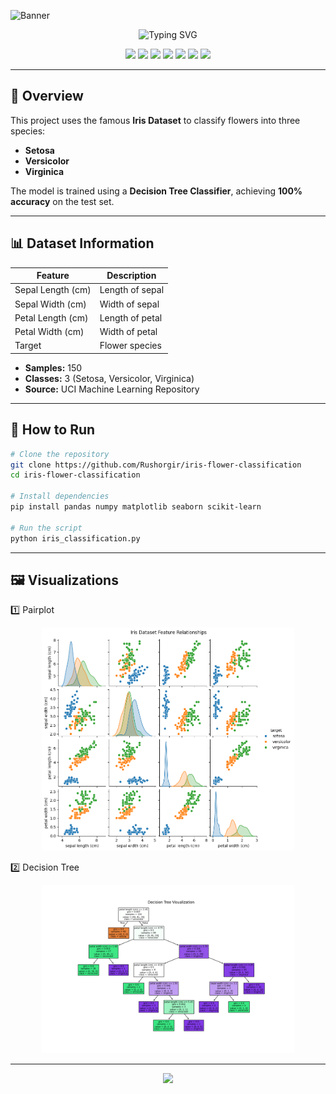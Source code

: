 <!-- HEADER BANNER -->
![Banner](https://capsule-render.vercel.app/api?type=waving&color=0:ff99cc,100:ff3399&height=200&section=header&text=🌸%20Iris%20Flower%20Classification&fontSize=40&fontColor=ffffff&animation=fadeIn&fontAlignY=35)

<!-- ANIMATED TAGLINE -->
<p align="center">
  <img src="https://readme-typing-svg.herokuapp.com?font=Fira+Code&pause=1000&color=F72672&center=true&vCenter=true&width=500&lines=Predicting+flowers+with+Machine+Learning;Decision+Trees+in+Action;100%25+Accuracy+on+Iris+Dataset" alt="Typing SVG" />
</p>

<!-- TECH BADGES -->
<p align="center">
  <img src="https://img.shields.io/badge/Python-3.8%2B-blue?style=flat-square&logo=python&logoColor=white">
  <img src="https://img.shields.io/badge/Pandas-Data%20Analysis-yellow?style=flat-square&logo=pandas&logoColor=white">
  <img src="https://img.shields.io/badge/NumPy-Numerical%20Computing-orange?style=flat-square&logo=numpy&logoColor=white">
  <img src="https://img.shields.io/badge/Matplotlib-Visualization-green?style=flat-square&logo=matplotlib&logoColor=white">
  <img src="https://img.shields.io/badge/Seaborn-Statistical%20Plots-teal?style=flat-square&logo=seaborn&logoColor=white">
  <img src="https://img.shields.io/badge/Scikit--Learn-ML%20Library-red?style=flat-square&logo=scikit-learn&logoColor=white">
  <img src="https://img.shields.io/badge/Status-Completed-success?style=flat-square">
</p>

---

## 📌 Overview
This project uses the famous **Iris Dataset** to classify flowers into three species:
- **Setosa**
- **Versicolor**
- **Virginica**

The model is trained using a **Decision Tree Classifier**, achieving **100% accuracy** on the test set.

---

## 📊 Dataset Information
| Feature            | Description         |
|--------------------|---------------------|
| Sepal Length (cm)  | Length of sepal     |
| Sepal Width (cm)   | Width of sepal      |
| Petal Length (cm)  | Length of petal     |
| Petal Width (cm)   | Width of petal      |
| Target             | Flower species      |

- **Samples:** 150  
- **Classes:** 3 (Setosa, Versicolor, Virginica)  
- **Source:** UCI Machine Learning Repository

---

## 🚀 How to Run
```bash
# Clone the repository
git clone https://github.com/Rushorgir/iris-flower-classification
cd iris-flower-classification

# Install dependencies
pip install pandas numpy matplotlib seaborn scikit-learn

# Run the script
python iris_classification.py
```
---

## 🖼️ Visualizations
1️⃣ Pairplot
<p align="center">
  <img src="iris_pairplot.png" width="80%">
</p>

2️⃣ Decision Tree
<p align="center">
  <img src="iris_decision_tree.png" width="80%">
</p>

---

<p align="center">
  <img src="https://capsule-render.vercel.app/api?type=waving&color=ff69b4&height=100&section=footer"/>
</p>
